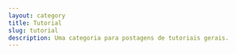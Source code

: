 ```yaml
---
layout: category
title: Tutorial
slug: tutorial
description: Uma categoria para postagens de tutoriais gerais.
---
```

